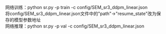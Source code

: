 网络训练：python sr.py -p train -c config/SEM_sr3_ddpm_linear.json<br>将config/SEM_sr3_ddpm_linear.json文件中的"path"→"resume_state"改为保存的模型参数地址<br>
网络推理：python sr.py -p val -c config/SEM_sr3_ddpm_linear.json 
